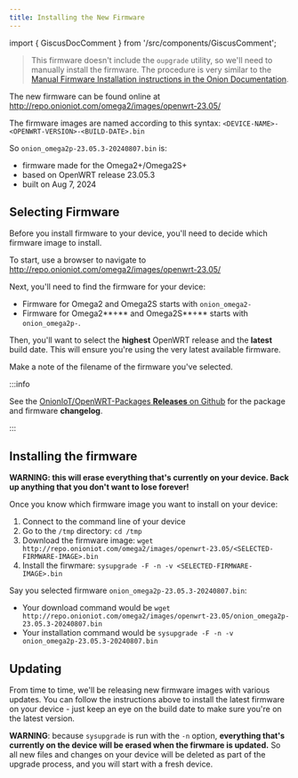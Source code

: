 ```yaml
---
title: Installing the New Firmware
---
```


import { GiscusDocComment } from '/src/components/GiscusComment';

> This firmware doesn't include the `oupgrade` utility, so we'll need to manually install the firmware. The procedure is very similar to the [Manual Firmware Installation instructions in the Onion Documentation](http://docs.onion.io/omega2-docs/manual-firmware-installation.html). 

The new firmware can be found online at http://repo.onioniot.com/omega2/images/openwrt-23.05/ <!-- TODO: update with OPENWRT_VERSION variable -->

The firmware images are named according to this syntax: `<DEVICE-NAME>-<OPENWRT-VERSION>-<BUILD-DATE>.bin`

So `onion_omega2p-23.05.3-20240807.bin` is: <!-- TODO: update with ONION_FW_VERSION variable -->

* firmware made for the Omega2+/Omega2S+
* based on OpenWRT release 23.05.3 <!-- TODO: update above with OPENWRT_RELEASE variable -->
* built on Aug 7, 2024 <!-- TODO: update above with ONION_FW_BUILDDATE_TEXT variable -->

## Selecting Firmware

Before you install firmware to your device, you'll need to decide which firmware image to install.

To start, use a browser to navigate to http://repo.onioniot.com/omega2/images/openwrt-23.05/ <!-- TODO: update with OPENWRT_VERSION variable -->

Next, you'll need to find the firmware for your device:

* Firmware for Omega2 and Omega2S starts with `onion_omega2-`
* Firmware for Omega2**+** and Omega2S**+** starts with `onion_omega2p-`.

Then, you'll want to select the **highest** OpenWRT release and the **latest** build date. This will ensure you're using the very latest available firmware.

Make a note of the filename of the firmware you've selected.

:::info

See the [OnionIoT/OpenWRT-Packages **Releases** on Github](https://github.com/OnionIoT/OpenWRT-Packages/releases) for the package and firmware **changelog**.

:::

## Installing the firmware

**WARNING: this will erase everything that's currently on your device. Back up anything that you don't want to lose forever!**

Once you know which firmware image you want to install on your device:

1. Connect to the command line of your device
1. Go to the `/tmp` directory: `cd /tmp`
1. Download the firmware image: `wget http://repo.onioniot.com/omega2/images/openwrt-23.05/<SELECTED-FIRMWARE-IMAGE>.bin` <!-- TODO: update with OPENWRT_VERSION variable -->
1. Install the firwmare: `sysupgrade -F -n -v <SELECTED-FIRMWARE-IMAGE>.bin`

Say you selected firmware `onion_omega2p-23.05.3-20240807.bin`: <!-- TODO: update with ONION_FW_VERSION variable -->

* Your download command would be `wget http://repo.onioniot.com/omega2/images/openwrt-23.05/onion_omega2p-23.05.3-20240807.bin` <!-- TODO: update with ONION_FW_VERSION variable -->
* Your installation command would be `sysupgrade -F -n -v onion_omega2p-23.05.3-20240807.bin` <!-- TODO: update with ONION_FW_VERSION variable -->

## Updating

From time to time, we'll be releasing new firmware images with various updates. You can follow the instructions above to install the latest firmware on your device - just keep an eye on the build date to make sure you're on the latest version.

**WARNING**: because `sysupgrade` is run with the `-n` option, **everything that's currently on the device will be erased when the firwmare is updated.** So all new files and changes on your device will be deleted as part of the upgrade process, and you will start with a fresh device.

<GiscusDocComment />